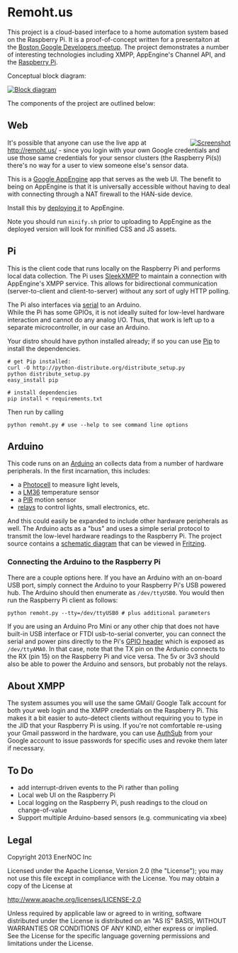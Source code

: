 # Remoht.us

This project is a cloud-based interface to a home automation system based on 
the Raspberry Pi.  It is a proof-of-concept written for a presentaiton at the 
[Boston Google Developers meetup](http://www.meetup.com/gdg-boston/).  The 
project demonstrates a number of interesting technologies including XMPP, 
AppEngine's Channel API, and the [Raspberry Pi](http://raspberrypi.org/).

Conceptual block diagram:

<a href='../../raw/master/block-diagram.png' target='_new'>
	<img src='../../raw/master/block-diagram.png' title='Block diagram' 
	style='max-width:600px'/>
</a>

The components of the project are outlined below:


## Web

<a href='../../raw/master/screenshot.png' target='_new' style='float:right'>
	<img src='../../raw/master/screenshot.png' title='Screenshot' 
	style='max-width:200px'/>
</a>

It's possible that anyone can use the live app at http://remoht.us/ - since you login
with your own Google credentials and use those same credentials for your sensor 
clusters (the Raspberry Pi(s)) there's no way for a user to view someone else's
sensor data.  

This is a [Google AppEngine](https://developers.google.com/appengine/) app that 
serves as the web UI.  The benefit to being on AppEngine is that it is 
universally accessible without having to deal with connecting through a NAT 
firewall to the HAN-side device.

Install this by [deploying it](https://developers.google.com/appengine/docs/python/gettingstartedpython27/uploading) to AppEngine.

Note you should run `minify.sh` prior to uploading to AppEngine as the deployed
version will look for minified CSS and JS assets.



## Pi

This is the client code that runs locally on the Raspberry Pi and performs local
data collection.  The Pi uses [SleekXMPP](http://sleekxmpp.org) to maintain a 
connection with AppEngine's XMPP service.  This allows for bidirectional communication
(server-to-client and client-to-server) without any sort of ugly HTTP polling.

The Pi also interfaces via [serial](http://pyserial.sourceforge.net/) to an Arduino.  
While the Pi has some GPIOs, it is not ideally suited for low-level hardware 
interaction and cannot do any analog I/O.  Thus, that work is left up to a separate
microcontroller, in our case an Arduino.

Your distro should have python installed already; if so you can use [Pip]() to install
the dependencies.
 
    # get Pip installed:
    curl -O http://python-distribute.org/distribute_setup.py
    python distribute_setup.py
    easy_install pip

    # install dependencies
    pip install < requirements.txt

Then run by calling
    
    python remoht.py # use --help to see command line options


## Arduino

This code runs on an [Arduino](http://arduino.cc) an collects data from a number of
hardware peripherals.  In the first incarnation, this includes:

* a [Photocell](https://www.sparkfun.com/products/8630) to measure light levels,
* a [LM36](http://learn.adafruit.com/tmp36-temperature-sensor/using-a-temp-sensor) 
  temperature sensor
* a [PIR](https://www.sparkfun.com/products/8630) motion sensor
* [relays](http://jeelabs.net/projects/hardware/wiki/Relay_Plug) to control lights, 
  small electronics, etc.

And this could easily be expanded to include other hardware peripherals as well. The
Arduino acts as a "bus" and uses a simple serial protocol to transmit the low-level
hardware readings to the Raspberry Pi.  The project source contains a 
[schematic diagram](arduino/remoht-arduino.fzz) that can be viewed in 
[Fritzing](http://fritzing.org).


### Connecting the Arduino to the Raspberry Pi

There are a couple options here.  If you have an Arduino with an on-board USB port, 
simply connect the Arduino to your Raspberry Pi's USB powered hub.  The Arduino should
then enumerate as `/dev/ttyUSB0`.  You would then run the Raspberry Pi client as follows:

    python remoht.py --tty=/dev/ttyUSB0 # plus additional parameters

If you are using an Arduino Pro Mini or any other chip that does not have built-in USB
interface or FTDI usb-to-serial converter, you can connect the serial and power pins 
directly to the Pi's [GPIO header](http://elinux.org/RPi_Low-level_peripherals) which 
is exposed as `/dev/ttyAMA0`.  In that case, note that the TX pin on the Ardunio 
connects to the RX (pin 15) on the Raspberry Pi and vice versa.  The 5v or 3v3 
should also be able to power the Arduino and sensors, but probably not the relays.  


## About XMPP

The system assumes you will use the same GMail/ Google Talk account for both your web login 
and the XMPP credentials on the Raspberry Pi.  This makes it a bit easier to auto-detect
clients without requiring you to type in the JID that your Raspberry Pi is using.  If
you're not comfortable re-using your Gmail password in the hardware, you can use
[AuthSub](https://accounts.google.com/IssuedAuthSubTokens) from your Google account to 
issue passwords for specific uses and revoke them later if necessary.


## To Do

* add interrupt-driven events to the Pi rather than polling
* Local web UI on the Raspberry Pi
* Local logging on the Raspberry Pi, push readings to the cloud on change-of-value 
* Support multiple Arduino-based sensors (e.g. communicating via xbee)

## Legal 

Copyright 2013 EnerNOC Inc

Licensed under the Apache License, Version 2.0 (the "License");
you may not use this file except in compliance with the License.
You may obtain a copy of the License at

 http://www.apache.org/licenses/LICENSE-2.0

Unless required by applicable law or agreed to in writing, software
distributed under the License is distributed on an "AS IS" BASIS,
WITHOUT WARRANTIES OR CONDITIONS OF ANY KIND, either express or implied.
See the License for the specific language governing permissions and
limitations under the License.
